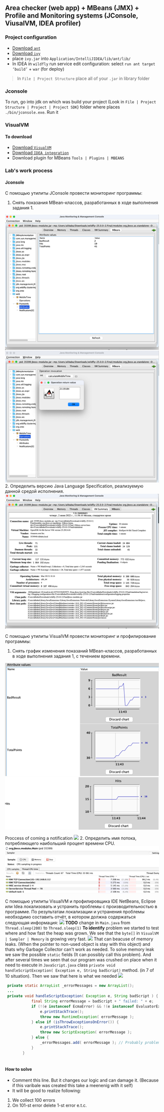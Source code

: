 ## Area checker (web app) + MBeans (JMX) + Profile and Monitoring systems (JConsole, ViusalVM, IDEA profiler)

### Project configuration
* <a href="https://ant.apache.org/bindownload.cgi">Download `ant`</a>
* <a href="https://ant.apache.org/ivy/download.cgi">Download `ivy`</a>
* place `ivy.jar` into `Application/IntelliJIDEA/lib/ant/lib/`
* In IDEA in `wildfly` run service edit configuration: select `run ant target ‘build’` + `war` (for deploy)
> In `File | Project Structure` place all of your `.jar` in library folder
### Jconsole 
To run, go into jdk on which was build your project (Look in `File | Project Structure | Project | Project SDK`) folder where places `./bin/jconsole.exe`. Run it
### VisualVM
#### To download
* <a href="https://visualvm.github.io/download.html">Download `VisualVM`</a>
* <a href="https://plugins.jetbrains.com/plugin/7115-visualvm-launcher/">Download `IDEA integration`</a>
* Download plugin for MBeans `Tools | Plugins | MBEANS`
### Lab's work process 
#### Jconsole 
С помощью утилиты JConsole провести мониторинг программы:

1. Снять показания MBean-классов, разработанных в ходе выполнения задания 1.
<img src="img/2.1_1.png">
<img src="img/2.1_2.png">
2. Определить версию Java Language Specification, реализуемую данной средой исполнения.
<img src="img/2.2.png">

С помощью утилиты VisualVM провести мониторинг и профилирование программы:

1. Снять график изменения показаний MBean-классов, разработанных в ходе выполнения задания 1, с течением времени.
<img src="img/3.1_1.png">
<img src="img/3.1_2.png">

Proccess of coming a notification
<img src="img/jmx.gif">
2. Определить имя потока, потребляющего наибольший процент времени CPU.
<img src="img/3.2.png">

С помощью утилиты VisualVM и профилировщика IDE NetBeans, Eclipse или Idea локализовать и устранить проблемы с производительностью в программе. По результатам локализации и устранения проблемы необходимо составить отчёт, в котором должна содержаться следующая информация:
<img src="4.1.png">
**TODO** change in `Main.java` from `Thread.sleep(200)` to `Thread.sleep(1)` 
**To identify** problem we started to test where and how fast the heap was grown. We see that the `byte[]` in `VisualVM | Sampler | Memory` is growing very fast. 
<img src="4.3.png">
That can beacuse of memory leaks. (When the pointer to non-used object is stay with this object) and thats why Garbage Collector can't work as needed. To solve memory leak we saw the possible `static` fields (It can possibly call this problem). And after several times we seen that our program was crushed on place when it need to execute in `JavaScript.java` class `private void handleScriptException( Exception e, String badScript)` method. (in 7 of 10 situation). Then we saw that here is what we needed 
<img src="4.2.png">
``` java 
 private static ArrayList _errorMessages = new ArrayList();
 ...
 private void handleScriptException( Exception e, String badScript ) {
            final String errorMessage = badScript + " failed: " + e;
            if (!(e instanceof EcmaError) && !(e instanceof EvaluatorException)) {
                e.printStackTrace();
                throw new RuntimeException( errorMessage );
            } else if (isThrowExceptionsOnError()) {
                e.printStackTrace();
                throw new ScriptException( errorMessage );
            } else {
                _errorMessages.add( errorMessage ); // Probably problem is here
            }
        }
 
```
#### How to solve
* Comment this line. But it changes our logic and can damage it. (Because if this varibale was created this take a meenenig with it self)
* It will be good to realize following: 
1. We collect 100 errors 
2. On 101-st error delete 1-st error e.t.c.

